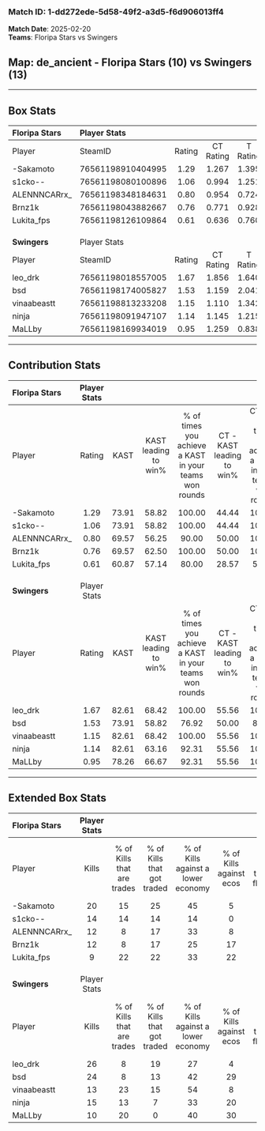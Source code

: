 ### Match ID: 1-dd272ede-5d58-49f2-a3d5-f6d906013ff4  
**Match Date**: 2025-02-20  
**Teams**: Floripa Stars vs Swingers  

## **Map**: de_ancient - Floripa Stars (10) vs Swingers (13)  
---  

## Box Stats  

| **Floripa Stars** | Player Stats      |        |           |          |       |       |       |         |        |      |     |
| :- | :- | :-: | :-: | :-: | :-: | :-: | :-: | :-: | :-: | :-: | :-: |
| Player            | SteamID           | Rating | CT Rating | T Rating | KAST  |  ADR  | Kills | Assists | Deaths | K/D  | HS% |
| -Sakamoto         | 76561198910404995 |  1.29  |   1.267   |  1.395   | 73.91 | 88.0  |  20   |    1    |   15   | 1.33 | 55  |
| s1cko--           | 76561198080100896 |  1.06  |   0.994   |  1.251   | 73.91 | 80.2  |  14   |   10    |   16   | 0.88 | 64  |
| ALENNNCARrx_      | 76561198348184631 |  0.80  |   0.954   |  0.724   | 69.57 | 54.0  |  12   |    5    |   18   | 0.67 |  0  |
| Brnz1k            | 76561198043882667 |  0.76  |   0.771   |  0.928   | 69.57 | 59.0  |  12   |    4    |   20   | 0.60 | 33  |
| Lukita_fps        | 76561198126109864 |  0.61  |   0.636   |  0.760   | 60.87 | 58.3  |   9   |    5    |   19   | 0.47 | 33  |
|                   |                   |        |           |          |       |       |       |         |        |      |     |
|                   |                   |        |           |          |       |       |       |         |        |      |     |
|                   |                   |        |           |          |       |       |       |         |        |      |     |
| **Swingers**      | Player Stats      |        |           |          |       |       |       |         |        |      |     |
| Player            | SteamID           | Rating | CT Rating | T Rating | KAST  |  ADR  | Kills | Assists | Deaths | K/D  | HS% |
| leo_drk           | 76561198018557005 |  1.67  |   1.856   |  1.640   | 82.61 | 103.4 |  26   |    6    |   14   | 1.86 | 53  |
| bsd               | 76561198174005827 |  1.53  |   1.159   |  2.041   | 73.91 | 113.2 |  24   |    4    |   15   | 1.60 | 50  |
| vinaabeastt       | 76561198813233208 |  1.15  |   1.110   |  1.342   | 82.61 | 72.5  |  13   |    9    |   12   | 1.08 | 61  |
| ninja             | 76561198091947107 |  1.14  |   1.145   |  1.215   | 82.61 | 65.7  |  15   |    6    |   14   | 1.07 | 53  |
| MaLLby            | 76561198169934019 |  0.95  |   1.259   |  0.838   | 78.26 | 62.6  |  10   |    5    |   12   | 0.83 | 50  |
---  

## Contribution Stats  

| **Floripa Stars** | Player Stats |       |                      |                                                        |                           |                                                             |                          |                                                            |
| :- | :-: | :-: | :-: | :-: | :-: | :-: | :-: | :-: |
| Player            |    Rating    | KAST  | KAST leading to win% | % of times you achieve a KAST in your teams won rounds | CT - KAST leading to win% | CT - % of times you achieve a KAST in your teams won rounds | T - KAST leading to win% | T - % of times you achieve a KAST in your teams won rounds |
| -Sakamoto         |     1.29     | 73.91 |        58.82         |                         100.00                         |           44.44           |                           100.00                            |          75.00           |                           100.00                           |
| s1cko--           |     1.06     | 73.91 |        58.82         |                         100.00                         |           44.44           |                           100.00                            |          75.00           |                           100.00                           |
| ALENNNCARrx_      |     0.80     | 69.57 |        56.25         |                         90.00                          |           50.00           |                           100.00                            |          62.50           |                           83.33                            |
| Brnz1k            |     0.76     | 69.57 |        62.50         |                         100.00                         |           50.00           |                           100.00                            |          75.00           |                           100.00                           |
| Lukita_fps        |     0.61     | 60.87 |        57.14         |                         80.00                          |           28.57           |                            50.00                            |          85.71           |                           100.00                           |
|                   |              |       |                      |                                                        |                           |                                                             |                          |                                                            |
|                   |              |       |                      |                                                        |                           |                                                             |                          |                                                            |
|                   |              |       |                      |                                                        |                           |                                                             |                          |                                                            |
| **Swingers**      | Player Stats |       |                      |                                                        |                           |                                                             |                          |                                                            |
| Player            |    Rating    | KAST  | KAST leading to win% | % of times you achieve a KAST in your teams won rounds | CT - KAST leading to win% | CT - % of times you achieve a KAST in your teams won rounds | T - KAST leading to win% | T - % of times you achieve a KAST in your teams won rounds |
| leo_drk           |     1.67     | 82.61 |        68.42         |                         100.00                         |           55.56           |                           100.00                            |          80.00           |                           100.00                           |
| bsd               |     1.53     | 73.91 |        58.82         |                         76.92                          |           50.00           |                            80.00                            |          66.67           |                           75.00                            |
| vinaabeastt       |     1.15     | 82.61 |        68.42         |                         100.00                         |           55.56           |                           100.00                            |          80.00           |                           100.00                           |
| ninja             |     1.14     | 82.61 |        63.16         |                         92.31                          |           55.56           |                           100.00                            |          70.00           |                           87.50                            |
| MaLLby            |     0.95     | 78.26 |        66.67         |                         92.31                          |           55.56           |                           100.00                            |          77.78           |                           87.50                            |
---  

## Extended Box Stats  

| **Floripa Stars** | Player Stats |                            |                            |                                    |                         |                              |                                 |        |                             |                                     |                          |                               |                            |
| :- | :-: | :-: | :-: | :-: | :-: | :-: | :-: | :-: | :-: | :-: | :-: | :-: | :-: |
| Player            |    Kills     | % of Kills that are trades | % of Kills that got traded | % of Kills against a lower economy | % of Kills against ecos | % of Kills that are flawless | % of Kills that are close duels | Deaths | % of Deaths that get traded | % of Deaths against a lower economy | % of Deaths against ecos | % of Deaths that are flawless | % of Deaths that are close |
| -Sakamoto         |      20      |             15             |             25             |                 45                 |            5            |              60              |                0                |   15   |              7              |                 13                  |            13            |              53               |             0              |
| s1cko--           |      14      |             14             |             14             |                 14                 |            0            |              43              |               21                |   16   |             13              |                 13                  |            6             |              63               |             13             |
| ALENNNCARrx_      |      12      |             8              |             17             |                 33                 |            8            |              75              |                0                |   18   |             11              |                 17                  |            6             |              67               |             6              |
| Brnz1k            |      12      |             8              |             17             |                 25                 |           17            |              67              |                8                |   20   |             15              |                 15                  |            5             |              55               |             15             |
| Lukita_fps        |      9       |             22             |             22             |                 33                 |           22            |              67              |               22                |   19   |             16              |                 21                  |            11            |              68               |             5              |
|                   |              |                            |                            |                                    |                         |                              |                                 |        |                             |                                     |                          |                               |                            |
|                   |              |                            |                            |                                    |                         |                              |                                 |        |                             |                                     |                          |                               |                            |
|                   |              |                            |                            |                                    |                         |                              |                                 |        |                             |                                     |                          |                               |                            |
| **Swingers**      | Player Stats |                            |                            |                                    |                         |                              |                                 |        |                             |                                     |                          |                               |                            |
| Player            |    Kills     | % of Kills that are trades | % of Kills that got traded | % of Kills against a lower economy | % of Kills against ecos | % of Kills that are flawless | % of Kills that are close duels | Deaths | % of Deaths that get traded | % of Deaths against a lower economy | % of Deaths against ecos | % of Deaths that are flawless | % of Deaths that are close |
| leo_drk           |      26      |             8              |             19             |                 27                 |            4            |              65              |                8                |   14   |             21              |                 29                  |            14            |              71               |             7              |
| bsd               |      24      |             8              |             13             |                 42                 |           29            |              83              |                0                |   15   |             20              |                 27                  |            7             |              87               |             0              |
| vinaabeastt       |      13      |             23             |             15             |                 54                 |            8            |              46              |               15                |   12   |             25              |                 17                  |            8             |              50               |             17             |
| ninja             |      15      |             13             |             7              |                 33                 |           20            |              53              |                7                |   14   |              7              |                 14                  |            0             |              50               |             14             |
| MaLLby            |      10      |             20             |             0              |                 40                 |           30            |              30              |               20                |   12   |             25              |                 17                  |            0             |              50               |             8              |
